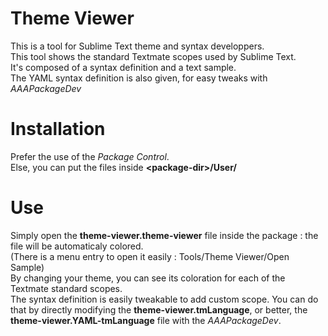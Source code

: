 Theme Viewer
============
This is a tool for Sublime Text theme and syntax developpers.  
This tool shows the standard Textmate scopes used by Sublime Text.  
It's composed of a syntax definition and a text sample.  
The YAML syntax definition is also given, for easy tweaks with _AAAPackageDev_

Installation
===
Prefer the use of the _Package Control_.  
Else, you can put the files inside **\<package-dir\>/User/**

Use
===
Simply open the **theme-viewer.theme-viewer** file inside the package : the file will be automaticaly colored.  
(There is a menu entry to open it easily : Tools/Theme Viewer/Open Sample)  
By changing your theme, you can see its coloration for each of the Textmate standard scopes.  
The syntax definition is easily tweakable to add custom scope. You can do that by directly modifying the **theme-viewer.tmLanguage**, or better, the **theme-viewer.YAML-tmLanguage** file with the _AAAPackageDev_.
